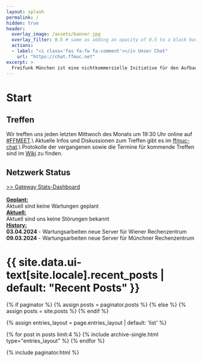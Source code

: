 ```yaml
---
layout: splash
permalink: /
hidden: true
header:
  overlay_image: /assets/banner.jpg
  overlay_filter: 0.5 # same as adding an opacity of 0.5 to a black background
  actions:
  - label: "<i class='fas fa-fw fa-comment'></i> Unser Chat"
    url: "https://chat.ffmuc.net"
excerpt: >
  Freifunk München ist eine nichtkommerzielle Initiative für den Aufbau freier (Funk-)Netze sowie Kommunikationskanäle.
---
```


# Start
## Treffen

<!-- Wir treffen uns meistens am letzten Mittwoch des Monats im [muCCC](https://muc.ccc.de) ([Schleißheimer Str. 39](https://osm.org/go/0JAf0IVLh?node=2012031859)).  -->
Wir treffen uns jeden letzten Mittwoch des Monats um 19:30 Uhr online auf [#FFMEET](https://meet.ffmuc.net/ffmuctreffen).\\
Aktuelle Infos und Diskussionen zum Treffen gibt es im [ffmuc-chat](https://chat.ffmuc.net/freifunk/channels/00-freifunk-treffen).\\
Protokolle der vergangenen sowie die Termine für kommende Treffen sind im [Wiki](https://ffmuc.net/wiki/doku.php?id=treffen:start) zu finden.


## Netzwerk Status
<a target='_blank' href="https://stats.ffmuc.net/d/kUoZ2DRWz/network-overview">>> Gateway Stats-Dashboard</a>
<br>
<br><u><b>Geplant:</b></u>
<br>Aktuell sind keine Wartungen geplant
<br><u><b>Aktuell:</b></u>
<br>Aktuell sind uns keine Störungen bekannt
<br><u><b>History:</b></u>
<br><b>03.04.2024</b> - Wartungsarbeiten neue Server für Wiener Rechenzentrum
<br><b>09.03.2024</b> - Wartungsarbeiten neue Server für Münchner Rechenzentrum
<br>

<h1 class="archive__subtitle">{{ site.data.ui-text[site.locale].recent_posts | default: "Recent Posts" }}</h1>

{% if paginator %}
  {% assign posts = paginator.posts %}
{% else %}
  {% assign posts = site.posts %}
{% endif %}

{% assign entries_layout = page.entries_layout | default: 'list' %}
<div class="entries-{{ entries_layout }}">
  {% for post in posts limit:4 %}
    {% include archive-single.html type="entries_layout" %}
  {% endfor %}
</div>

{% include paginator.html %}